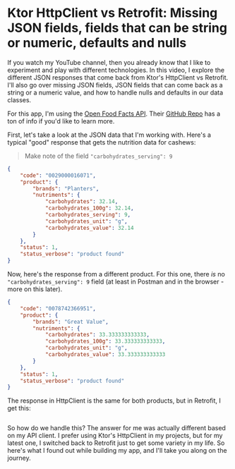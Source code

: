 # Ktor HttpClient vs Retrofit: Missing JSON fields, fields that can be string or numeric, defaults and nulls

If you watch my YouTube channel, then you already know that I like to experiment and play with 
different technologies. In this video, I explore the different JSON responses that come back from 
Ktor's HttpClient vs Retrofit. I'll also go over missing JSON fields, JSON fields that can come
back as a string or a numeric value, and how to handle nulls and defaults in our data classes.

For this app, I'm using the [Open Food Facts API](https://world.openfoodfacts.org/). Their
[GitHub Repo](https://github.com/openfoodfacts) has a ton of info if you'd like to learn more.

First, let's take a look at the JSON data that I'm working with. Here's a typical "good" response 
that gets the nutrition data for cashews:

> Make note of the field `"carbohydrates_serving": 9`

```json
{
    "code": "0029000016071",
    "product": {
        "brands": "Planters",
        "nutriments": {
            "carbohydrates": 32.14,
            "carbohydrates_100g": 32.14,
            "carbohydrates_serving": 9,
            "carbohydrates_unit": "g",
            "carbohydrates_value": 32.14
        }
    },
    "status": 1,
    "status_verbose": "product found"
}
```

Now, here's the response from a different product. For this one, there _is_ no 
`"carbohydrates_serving": 9` field (at least in Postman and in the browser - more on this later).

```json
{
    "code": "0078742366951",
    "product": {
        "brands": "Great Value",
        "nutriments": {
            "carbohydrates": 33.333333333333,
            "carbohydrates_100g": 33.333333333333,
            "carbohydrates_unit": "g",
            "carbohydrates_value": 33.333333333333
        }
    },
    "status": 1,
    "status_verbose": "product found"
}
```

The response in HttpClient is the same for both products, but in Retrofit, I get this:

```json

```

So how do we handle this? The answer for me was actually different based on my API client. I prefer
using Ktor's HttpClient in my projects, but for my latest one, I switched back to Retrofit just to 
get some variety in my life. So here's what I found out while building my app, and I'll take you
along on the journey. 

